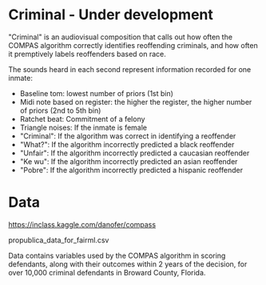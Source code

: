# Criminal - Under development

"Criminal" is an audiovisual composition that calls out how often the COMPAS algorithm correctly identifies reoffending criminals, and how often it premptively labels reoffenders based on race.

The sounds heard in each second represent information recorded for one inmate:

- Baseline tom: lowest number of priors (1st bin)
- Midi note based on register: the higher the register, the higher number of priors (2nd to 5th bin)
- Ratchet beat: Commitment of a felony
- Triangle noises: If the inmate is female
- "Criminal": If the algorithm was correct in identifying a reoffender
- "What?": If the algorithm incorrectly predicted a black reoffender
- "Unfair": If the algorithm incorrectly predicted a caucasian reoffender
- "Ke wu": If the algorithm incorrectly predicted an asian reoffender
- "Pobre": If the algorithm incorrectly predicted a hispanic reoffender


# Data

https://inclass.kaggle.com/danofer/compass

propublica_data_for_fairml.csv

Data contains variables used by the COMPAS algorithm in scoring defendants, along with their outcomes within 2 years of the decision, for over 10,000 criminal defendants in Broward County, Florida. 
